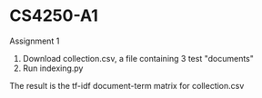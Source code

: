 # CS4250-A1

Assignment 1

1. Download collection.csv, a file containing 3 test "documents"
2. Run indexing.py

The result is the tf-idf document-term matrix for collection.csv
